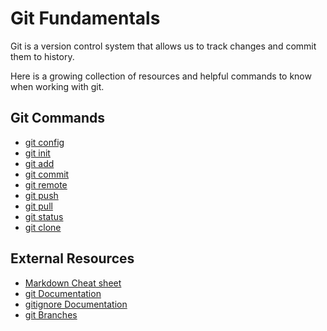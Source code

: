 # Git Fundamentals

Git is a version control system that allows us to track changes and commit them to history.

Here is a growing collection of resources and helpful commands to know when working with git.

## Git Commands
- [git config](./Commands/Config.md)
- [git init](./Commands/Init.md) 
- [git add](./Commands/Add.md) 
- [git commit](./Commands/Commit.md) 
- [ git remote](./Commands/Remote.md) 
- [git push](./Commands/Push.md) 
- [git pull](./Commands/Pull.md)
- [git status](./Commands/Status.md) 
- [git clone](./Commands/Clone.md)












## External Resources
- [Markdown Cheat sheet](https://www.markdownguide.org/cheat-sheet/) 
- [git Documentation](https://git-scm.com/docs)
- [gitignore Documentation ](https://git-scm.com/docs/gitignore)
- [git Branches](https://git-scm.com/book/en/v2/Git-Branching-Branched-in-a-Nutshell)
